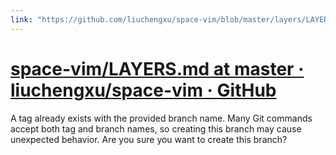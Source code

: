 ```yaml
---
link: "https://github.com/liuchengxu/space-vim/blob/master/layers/LAYERS.md"
---
```

# [space-vim/LAYERS.md at master · liuchengxu/space-vim · GitHub](https://github.com/liuchengxu/space-vim/blob/master/layers/LAYERS.md)
 A tag already exists with the provided branch name. Many Git commands accept both tag and branch names, so creating this branch may cause unexpected behavior. Are you sure you want to create this branch?